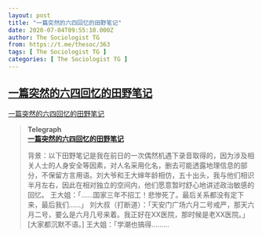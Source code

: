 ```yaml
---
layout: post
title: "一篇突然的六四回忆的田野笔记"
date: 2020-07-04T09:55:10.000Z
author: The Sociologist TG
from: https://t.me/thesoc/363
tags: [ The Sociologist TG ]
categories: [ The Sociologist TG ]
---
```

<!--1593856510000-->
[一篇突然的六四回忆的田野笔记](https://t.me/thesoc/363)
------

<div>
<p><a href="https://telegra.ph/%E4%B8%80%E7%AF%87%E7%AA%81%E7%84%B6%E7%9A%84%E5%85%AD%E5%9B%9B%E5%9B%9E%E5%BF%86%E7%9A%84%E7%94%B0%E9%87%8E%E7%AC%94%E8%AE%B0-07-04" target="_blank" rel="noopener" onclick="return confirm('Open this link?\n\n'+this.href);">一篇突然的六四回忆的田野笔记</a></p><blockquote><b>Telegraph</b><br><b><a href="https://telegra.ph/%E4%B8%80%E7%AF%87%E7%AA%81%E7%84%B6%E7%9A%84%E5%85%AD%E5%9B%9B%E5%9B%9E%E5%BF%86%E7%9A%84%E7%94%B0%E9%87%8E%E7%AC%94%E8%AE%B0-07-04">一篇突然的六四回忆的田野笔记</a></b><br><p>背景：以下田野笔记是我在前日的一次偶然机遇下录音取得的，因为涉及相关人士的人身安全等因素，对人名采用化名，删去可能透露地理信息的部分，不保留方言用语。刘大爷和王大婶年龄相仿，五十出头，我与他们相识半月左右，因此在相对独立的空间内，他们愿意暂时舒心地讲述政治敏感的回忆。 王大姐：「……国家三年不招工！悲惨死了。最后关系都没有定下来，最后我们……」 刘大叔（打断道）：「天安门广场六月二号戒严，那天六月二号，要么是六月几号来着。我正好在XX医院，那时候是老XX医院。」 [大家都沉默不语。] 王大姐：「学潮也搞得………</p></blockquote>
</div>
